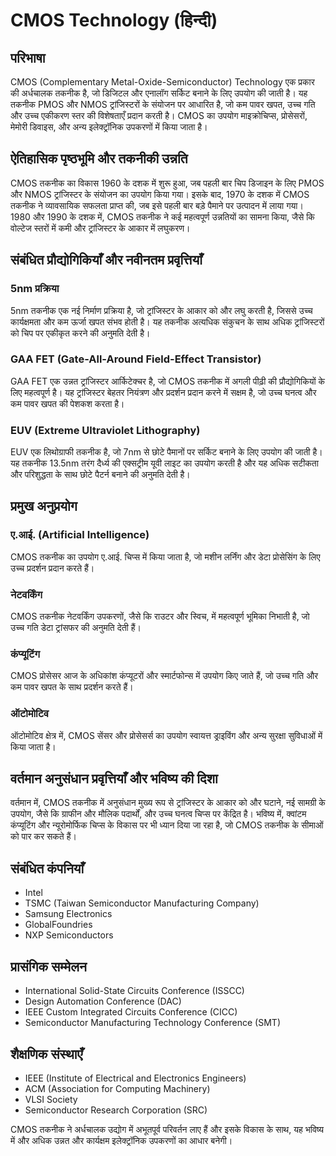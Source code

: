 # CMOS Technology (हिन्दी)

## परिभाषा
CMOS (Complementary Metal-Oxide-Semiconductor) Technology एक प्रकार की अर्धचालक तकनीक है, जो डिजिटल और एनालॉग सर्किट बनाने के लिए उपयोग की जाती है। यह तकनीक PMOS और NMOS ट्रांजिस्टरों के संयोजन पर आधारित है, जो कम पावर खपत, उच्च गति और उच्च एकीकरण स्तर की विशेषताएँ प्रदान करती है। CMOS का उपयोग माइक्रोचिप्स, प्रोसेसरों, मेमोरी डिवाइस, और अन्य इलेक्ट्रॉनिक उपकरणों में किया जाता है।

## ऐतिहासिक पृष्ठभूमि और तकनीकी उन्नति
CMOS तकनीक का विकास 1960 के दशक में शुरू हुआ, जब पहली बार चिप डिजाइन के लिए PMOS और NMOS ट्रांजिस्टर के संयोजन का उपयोग किया गया। इसके बाद, 1970 के दशक में CMOS तकनीक ने व्यावसायिक सफलता प्राप्त की, जब इसे पहली बार बड़े पैमाने पर उत्पादन में लाया गया। 1980 और 1990 के दशक में, CMOS तकनीक ने कई महत्वपूर्ण उन्नतियों का सामना किया, जैसे कि वोल्टेज स्तरों में कमी और ट्रांजिस्टर के आकार में लघुकरण।

## संबंधित प्रौद्योगिकियाँ और नवीनतम प्रवृत्तियाँ
### 5nm प्रक्रिया
5nm तकनीक एक नई निर्माण प्रक्रिया है, जो ट्रांजिस्टर के आकार को और लघु करती है, जिससे उच्च कार्यक्षमता और कम ऊर्जा खपत संभव होती है। यह तकनीक अत्यधिक संकुचन के साथ अधिक ट्रांजिस्टरों को चिप पर एकीकृत करने की अनुमति देती है।

### GAA FET (Gate-All-Around Field-Effect Transistor)
GAA FET एक उन्नत ट्रांजिस्टर आर्किटेक्चर है, जो CMOS तकनीक में अगली पीढ़ी की प्रौद्योगिकियों के लिए महत्वपूर्ण है। यह ट्रांजिस्टर बेहतर नियंत्रण और प्रदर्शन प्रदान करने में सक्षम है, जो उच्च घनत्व और कम पावर खपत की पेशकश करता है।

### EUV (Extreme Ultraviolet Lithography)
EUV एक लिथोग्राफी तकनीक है, जो 7nm से छोटे पैमानों पर सर्किट बनाने के लिए उपयोग की जाती है। यह तकनीक 13.5nm तरंग दैर्ध्य की एक्सट्रीम यूवी लाइट का उपयोग करती है और यह अधिक सटीकता और परिशुद्धता के साथ छोटे पैटर्न बनाने की अनुमति देती है।

## प्रमुख अनुप्रयोग
### ए.आई. (Artificial Intelligence)
CMOS तकनीक का उपयोग ए.आई. चिप्स में किया जाता है, जो मशीन लर्निंग और डेटा प्रोसेसिंग के लिए उच्च प्रदर्शन प्रदान करते हैं।

### नेटवर्किंग
CMOS तकनीक नेटवर्किंग उपकरणों, जैसे कि राउटर और स्विच, में महत्वपूर्ण भूमिका निभाती है, जो उच्च गति डेटा ट्रांसफर की अनुमति देती हैं।

### कंप्यूटिंग
CMOS प्रोसेसर आज के अधिकांश कंप्यूटरों और स्मार्टफोन्स में उपयोग किए जाते हैं, जो उच्च गति और कम पावर खपत के साथ प्रदर्शन करते हैं।

### ऑटोमोटिव
ऑटोमोटिव क्षेत्र में, CMOS सेंसर और प्रोसेसर्स का उपयोग स्वायत्त ड्राइविंग और अन्य सुरक्षा सुविधाओं में किया जाता है।

## वर्तमान अनुसंधान प्रवृत्तियाँ और भविष्य की दिशा
वर्तमान में, CMOS तकनीक में अनुसंधान मुख्य रूप से ट्रांजिस्टर के आकार को और घटाने, नई सामग्री के उपयोग, जैसे कि ग्राफीन और मौलिक पदार्थों, और उच्च घनत्व चिप्स पर केंद्रित है। भविष्य में, क्वांटम कंप्यूटिंग और न्यूरोमोर्फिक चिप्स के विकास पर भी ध्यान दिया जा रहा है, जो CMOS तकनीक के सीमाओं को पार कर सकते हैं।

## संबंधित कंपनियाँ
- Intel
- TSMC (Taiwan Semiconductor Manufacturing Company)
- Samsung Electronics
- GlobalFoundries
- NXP Semiconductors

## प्रासंगिक सम्मेलन
- International Solid-State Circuits Conference (ISSCC)
- Design Automation Conference (DAC)
- IEEE Custom Integrated Circuits Conference (CICC)
- Semiconductor Manufacturing Technology Conference (SMT)

## शैक्षणिक संस्थाएँ
- IEEE (Institute of Electrical and Electronics Engineers)
- ACM (Association for Computing Machinery)
- VLSI Society
- Semiconductor Research Corporation (SRC)

CMOS तकनीक ने अर्धचालक उद्योग में अभूतपूर्व परिवर्तन लाए हैं और इसके विकास के साथ, यह भविष्य में और अधिक उन्नत और कार्यक्षम इलेक्ट्रॉनिक उपकरणों का आधार बनेगी।
